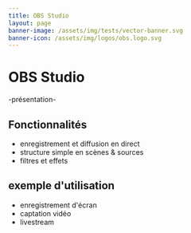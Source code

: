 ```yaml
---
title: OBS Studio
layout: page
banner-image: /assets/img/tests/vector-banner.svg
banner-icon: /assets/img/logos/obs.logo.svg
---
```


# OBS Studio

-présentation-

## Fonctionnalités
- enregistrement et diffusion en direct
- structure simple en scènes & sources
- filtres et effets

## exemple d'utilisation
- enregistrement d'écran
- captation vidéo
- livestream

